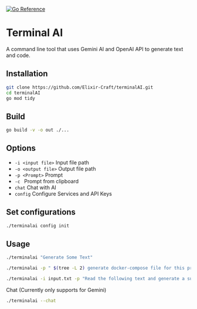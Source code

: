[![Go Reference](https://pkg.go.dev/badge/github.com/Elixir-Craft/terminalAI.svg)](https://pkg.go.dev/github.com/Elixir-Craft/terminalAI)

# Terminal AI

A command line tool that uses Gemini AI and OpenAI API to generate text and code.


## Installation

```bash
git clone https://github.com/Elixir-Craft/terminalAI.git
cd terminalAI
go mod tidy
```


## Build

```bash
go build -v -o out ./...  
```


## Options

* `-i <input file>` Input file path
* `-o <output file>` Output file path
* `-p <Prompt>` Prompt
* `-c ` Prompt from clipboard
* `chat` Chat with AI
* `config` Configure Services and API Keys


## Set configurations

```bash
./terminalai config init
```



## Usage

```bash
./terminalai "Generate Some Text"
```
```bash
./terminalai -p " $(tree -L 2) generate docker-compose file for this project" -o docker-compose.yaml 
```
```bash
./terminalai -i input.txt -p "Read the following text and generate a summary" -o output.txt
```


Chat (Currently only supports for Gemini)
```bash
./terminalai --chat
```



